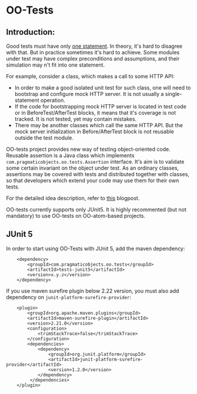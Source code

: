 # OO-Tests

## Introduction:

Good tests must have only [one statement](https://www.yegor256.com/2017/05/17/single-statement-unit-tests.html). In theory,
it's hard to disagree with that. But in practice sometimes it's hard to achieve. Some modules under test may have 
complex preconditions and assumptions, and their simulation may n't fit into one statement.

For example, consider a class, which makes a call to some HTTP API: 
- In order to make a good isolated unit test for such class, one will need to bootstrap and configure mock HTTP server. It
is not usually a single-statement operation.
- If the code for bootstrapping mock HTTP server is located in test code or in BeforeTest/AfterTest blocks, it means that 
it's coverage is not tracked. It is not tested, yet may contain mistakes.
- There may be another classes which call the same HTTP API. But the mock server initialization in Before/AfterTest
block is not reusable outside the test module.

OO-tests project provides new way of testing object-oriented code. Reusable assertion is a Java class which implements 
`com.pragmaticobjects.oo.tests.Assertion` interface. It's aim is to validate some certain invariant on the object under 
test. As an ordinary classes, assertions may be covered with tests and distributed together with classes, so that developers
which extend your code may use them for their own tests.

For the detailed idea description, refer to [this](https://pragmaticobjects.com/chapters/003_reusable_assertions.html) blogpost.

OO-tests currently supports only JUnit5. It is highly recommented (but not mandatory) to use OO-tests on OO-atom-based
projects. 

## JUnit 5

In order to start using OO-Tests with JUnit 5, add the maven dependency:

```
    <dependency>
        <groupId>com.pragmaticobjects.oo.tests</groupId>
        <artifactId>tests-junit5</artifactId>
        <version>x.y.z</version>
    </dependency>
```

If you use maven surefire plugin below 2.22 version, you must also add dependency on `junit-platform-surefire-provider`:

```
    <plugin>
        <groupId>org.apache.maven.plugins</groupId>
        <artifactId>maven-surefire-plugin</artifactId>
        <version>2.21.0</version>
        <configuration>
            <trimStackTrace>false</trimStackTrace>
        </configuration>
        <dependencies>
            <dependency>
                <groupId>org.junit.platform</groupId>
                <artifactId>junit-platform-surefire-provider</artifactId>
                <version>1.2.0</version>
            </dependency>
         </dependencies>
    </plugin>
```
